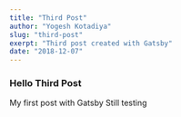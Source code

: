 ```yaml
---
title: "Third Post"
author: "Yogesh Kotadiya"
slug: "third-post"
exerpt: "Third post created with Gatsby"
date: "2018-12-07"
---
```


### Hello Third Post

My first post with Gatsby Still testing
